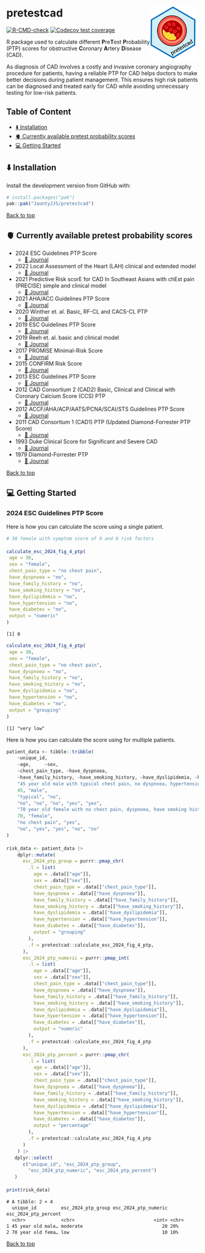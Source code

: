 

<a name="top"></a>

# pretestcad <a href="https://jauntyjjs.github.io/pretestcad/"><img src="man/figures/logo.png" align="right" width="25%" height="25%" alt="Hex logo of R package pretestcad. Logo is a picture of a coronary artery with partial blockage." /></a>

<!-- badges: start -->

[![R-CMD-check](https://github.com/JauntyJJS/pretestcad/actions/workflows/R-CMD-check.yaml/badge.svg)](https://github.com/JauntyJJS/pretestcad/actions/workflows/R-CMD-check.yaml)
[![Codecov test
coverage](https://codecov.io/gh/JauntyJJS/pretestcad/graph/badge.svg?token=lpJSgliKK3)](https://app.codecov.io/gh/JauntyJJS/pretestcad?branch=main)
<!-- badges: end -->

R package used to calculate different **P**re**T**est **P**robability
(PTP) scores for obstructive **C**oronary **A**rtery **D**isease (CAD).

As diagnosis of CAD involves a costly and invasive coronary angiography
procedure for patients, having a reliable PTP for CAD helps doctors to
make better decisions during patient management. This ensures high risk
patients can be diagnosed and treated early for CAD while avoiding
unnecessary testing for low-risk patients.

## Table of Content

- [:arrow_down: Installation](#arrow_down-installation)
- [:anatomical_heart: Currently available pretest probability
  scores](#anatomical_heart-currently-available-pretest-probability-scores)
- [:computer: Getting Started](#computer-getting-started)

## :arrow_down: Installation

Install the development version from GitHub with:

``` r
# install.packages("pak")
pak::pak("JauntyJJS/pretestcad")
```

<a href="#top">Back to top</a>

## :anatomical_heart: Currently available pretest probability scores

- 2024 ESC Guidelines PTP Score
  - <a href="https://doi.org/10.1093/eurheartj/ehae177" target="_blank">📘
    Journal</a>
- 2022 Local Assessment of the Heart (LAH) clinical and extended model
  - <a href="https://doi.org/10.1161/JAHA.121.022697" target="_blank">📘
    Journal</a>
- 2021 Predictive Risk scorE for CAD In Southeast Asians with chEst pain
  (PRECISE) simple and clinical model
  - <a href="https://doi.org/10.1007/s11606-021-06701-z" target="_blank">📘
    Journal</a>
- 2021 AHA/ACC Guidelines PTP Score
  - <a href="https://doi.org/10.1161/CIR.0000000000001029"
    target="_blank">📘 Journal</a>
- 2020 Winther et. al. Basic, RF-CL and CACS-CL PTP
  - <a href="https://doi.org/10.1016/j.jacc.2020.09.585" target="_blank">📘
    Journal</a>
- 2019 ESC Guidelines PTP Score
  - <a href="https://doi.org/10.1007/s00059-020-04935-x" target="_blank">📘
    Journal</a>
- 2019 Reeh et. al. basic and clinical model
  - <a href="https://doi.org/10.1093/eurheartj/ehy806" target="_blank">📘
    Journal</a>
- 2017 PROMISE Minimal-Risk Score
  - <a href="https://doi.org/10.1001/jamacardio.2016.5501"
    target="_blank">📘 Journal</a>
- 2015 CONFIRM Risk Score
  - <a href="https://doi.org/10.1016/j.amjmed.2014.10.031"
    target="_blank">📘 Journal</a>
- 2013 ESC Guidelines PTP Score
  - <a href="https://doi.org/10.1093/eurheartj/eht296" target="_blank">📘
    Journal</a>
- 2012 CAD Consortium 2 (CAD2) Basic, Clinical and Clinical with
  Coronary Calcium Score (CCS) PTP
  - <a href="https://doi.org/10.1136/bmj.e3485" target="_blank">📘
    Journal</a>
- 2012 ACCF/AHA/ACP/AATS/PCNA/SCAI/STS Guidelines PTP Score
  - <a href="https://doi.org/10.1161/CIR.0b013e318277d6a0"
    target="_blank">📘 Journal</a>
- 2011 CAD Consortium 1 (CAD1) PTP (Updated Diamond-Forrester PTP Score)
  - <a href="https://doi.org/10.1093/eurheartj/ehr014" target="_blank">📘
    Journal</a>
- 1993 Duke Clinical Score for Significant and Severe CAD
  - <a href="https://doi.org/10.7326/0003-4819-118-2-199301150-00001"
    target="_blank">📘 Journal</a>
- 1979 Diamond-Forrester PTP
  - <a href="https://doi.org/10.1056/NEJM197906143002402" target="_blank">📘
    Journal</a>

<a href="#top">Back to top</a>

## :computer: Getting Started

### 2024 ESC Guidelines PTP Score

Here is how you can calculate the score using a single patient.

``` r
# 30 female with symptom score of 0 and 0 risk factors

calculate_esc_2024_fig_4_ptp(
 age = 30,
 sex = "female",
 chest_pain_type = "no chest pain",
 have_dyspnoea = "no",
 have_family_history = "no",
 have_smoking_history = "no",
 have_dyslipidemia = "no",
 have_hypertension = "no",
 have_diabetes = "no",
 output = "numeric"
)
```

    [1] 0

``` r
calculate_esc_2024_fig_4_ptp(
 age = 30,
 sex = "female",
 chest_pain_type = "no chest pain",
 have_dyspnoea = "no",
 have_family_history = "no",
 have_smoking_history = "no",
 have_dyslipidemia = "no",
 have_hypertension = "no",
 have_diabetes = "no",
 output = "grouping"
)
```

    [1] "very low"

Here is how you can calculate the score using for multiple patients.

``` r
patient_data <- tibble::tribble(
    ~unique_id,
    ~age,     ~sex, 
    ~chest_pain_type, ~have_dyspnoea, 
    ~have_family_history, ~have_smoking_history, ~have_dyslipidemia, ~have_hypertension, ~have_diabetes,
    "45 year old male with typical chest pain, no dyspnoea, hypertension and diabetes",
    45, "male", 
    "typical", "no",  
    "no", "no", "no", "yes", "yes",
    "70 year old female with no chest pain, dyspnoea, have smoking history (past or current smoker) and dyslipidemia",
    70, "female", 
    "no chest pain", "yes",  
    "no", "yes", "yes", "no", "no"
)

risk_data <- patient_data |>
    dplyr::mutate(
      esc_2024_ptp_group = purrr::pmap_chr(
        .l = list(
          age = .data[["age"]],
          sex = .data[["sex"]],
          chest_pain_type = .data[["chest_pain_type"]],
          have_dyspnoea = .data[["have_dyspnoea"]],
          have_family_history = .data[["have_family_history"]],
          have_smoking_history = .data[["have_smoking_history"]], 
          have_dyslipidemia = .data[["have_dyslipidemia"]], 
          have_hypertension = .data[["have_hypertension"]], 
          have_diabetes = .data[["have_diabetes"]],
          output = "grouping"
        ),
        .f = pretestcad::calculate_esc_2024_fig_4_ptp,
      ),
      esc_2024_ptp_numeric = purrr::pmap_int(
        .l = list(
          age = .data[["age"]],
          sex = .data[["sex"]],
          chest_pain_type = .data[["chest_pain_type"]],
          have_dyspnoea = .data[["have_dyspnoea"]],
          have_family_history = .data[["have_family_history"]],
          have_smoking_history = .data[["have_smoking_history"]],
          have_dyslipidemia = .data[["have_dyslipidemia"]],
          have_hypertension = .data[["have_hypertension"]],
          have_diabetes = .data[["have_diabetes"]],
          output = "numeric"
        ),
        .f = pretestcad::calculate_esc_2024_fig_4_ptp
      ),
      esc_2024_ptp_percent = purrr::pmap_chr(
        .l = list(
          age = .data[["age"]],
          sex = .data[["sex"]],
          chest_pain_type = .data[["chest_pain_type"]],
          have_dyspnoea = .data[["have_dyspnoea"]],
          have_family_history = .data[["have_family_history"]],
          have_smoking_history = .data[["have_smoking_history"]],
          have_dyslipidemia = .data[["have_dyslipidemia"]],
          have_hypertension = .data[["have_hypertension"]],
          have_diabetes = .data[["have_diabetes"]],
          output = "percentage"
        ),
        .f = pretestcad::calculate_esc_2024_fig_4_ptp
      )
    ) |> 
   dplyr::select(
      c("unique_id", "esc_2024_ptp_group", 
        "esc_2024_ptp_numeric", "esc_2024_ptp_percent")
   )

print(risk_data)
```

    # A tibble: 2 × 4
      unique_id         esc_2024_ptp_group esc_2024_ptp_numeric esc_2024_ptp_percent
      <chr>             <chr>                             <int> <chr>               
    1 45 year old male… moderate                             20 20%                 
    2 70 year old fema… low                                  10 10%                 

<a href="#top">Back to top</a>

